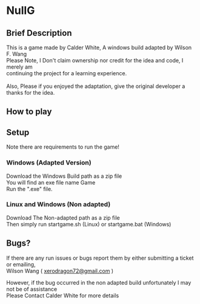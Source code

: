 # NullG #

## Brief Description ##

This is a game made by Calder White, A windows build adapted by Wilson F. Wang <br>
Please Note, I Don't claim ownership nor credit for the idea and code, I merely am <br>
continuing the project for a learning experience. <br>
<br>
Also, Please if you enjoyed the adaptation, give the original developer a thanks for the idea.

## How to play ##

## Setup ##

Note there are requirements to run the game!

### Windows (Adapted Version) ###

Download the Windows Build path as a zip file <br>
You will find an exe file name Game <br>
Run the ".exe" file.

### Linux and Windows (Non adapted) ###

Download The Non-adapted path as a zip file <br>
Then simply run startgame.sh (Linux) or startgame.bat (Windows)

## Bugs? ##

If there are any run issues or bugs report them by either submitting a ticket or emailing, <br>
Wilson Wang ( xerodragon72@gmail.com )

However, if the bug occurred in the non adapted build unfortunately I may not be of assistance <br>
Please Contact Calder White for more details
